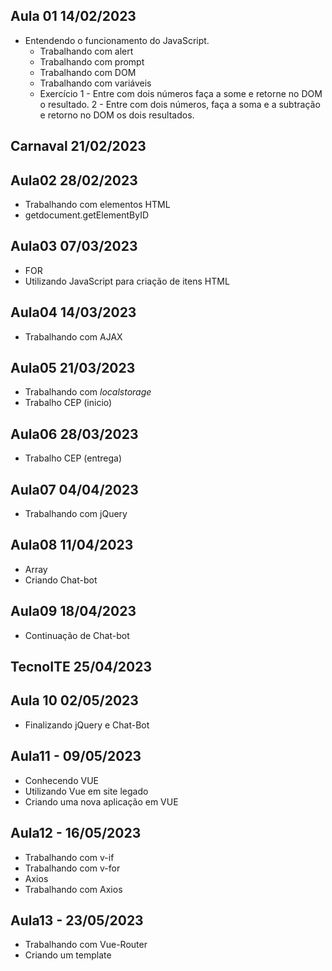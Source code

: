 ## Aula 01 14/02/2023
- Entendendo o funcionamento do JavaScript.
    - Trabalhando com alert
    - Trabalhando com prompt
    - Trabalhando com DOM
    - Trabalhando com variáveis
    - Exercício
        1 - Entre com dois números faça a some e retorne no DOM o resultado.
        2 - Entre com dois números, faça a soma e a subtração e retorno no DOM os dois resultados.
## Carnaval 21/02/2023

## Aula02 28/02/2023
- Trabalhando com elementos HTML
- getdocument.getElementByID

## Aula03 07/03/2023
- FOR
- Utilizando JavaScript para criação de itens HTML

## Aula04 14/03/2023
- Trabalhando com AJAX

## Aula05 21/03/2023
- Trabalhando com *localstorage*
- Trabalho CEP (inicio)

## Aula06 28/03/2023
- Trabalho CEP (entrega)

## Aula07 04/04/2023
- Trabalhando com jQuery

## Aula08 11/04/2023
- Array
- Criando Chat-bot

## Aula09 18/04/2023
- Continuação de Chat-bot

## TecnoITE 25/04/2023

## Aula 10 02/05/2023
- Finalizando jQuery e Chat-Bot

## Aula11 - 09/05/2023
- Conhecendo VUE
- Utilizando Vue em site legado
- Criando uma nova aplicação em VUE

## Aula12 - 16/05/2023
- Trabalhando com v-if
- Trabalhando com v-for
- Axios
- Trabalhando com Axios

## Aula13 - 23/05/2023
- Trabalhando com Vue-Router
- Criando um template